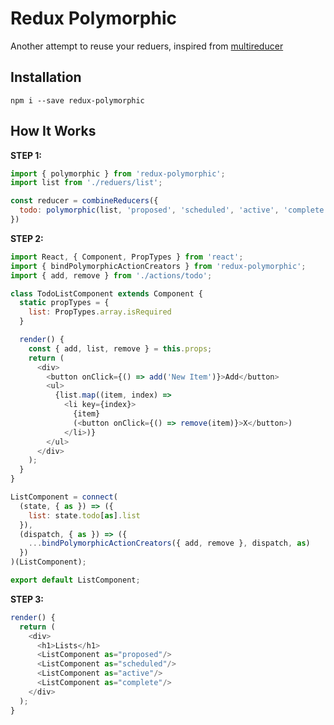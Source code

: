 # Redux Polymorphic

Another attempt to reuse your reduers, inspired from [multireducer](https://github.com/erikras/multireducer)

## Installation

```
npm i --save redux-polymorphic
```

## How It Works

**STEP 1:**

```javascript
import { polymorphic } from 'redux-polymorphic';
import list from './reduers/list';

const reducer = combineReducers({
  todo: polymorphic(list, 'proposed', 'scheduled', 'active', 'complete')
})
```

**STEP 2:**
```javascript
import React, { Component, PropTypes } from 'react';
import { bindPolymorphicActionCreators } from 'redux-polymorphic';
import { add, remove } from './actions/todo';

class TodoListComponent extends Component {
  static propTypes = {
    list: PropTypes.array.isRequired
  }

  render() {
    const { add, list, remove } = this.props;
    return (
      <div>
        <button onClick={() => add('New Item')}>Add</button>
        <ul>
          {list.map((item, index) =>
            <li key={index}>
              {item}
              (<button onClick={() => remove(item)}>X</button>)
            </li>)}
        </ul>
      </div>
    );
  }
}

ListComponent = connect(
  (state, { as }) => ({
    list: state.todo[as].list
  }),
  (dispatch, { as }) => ({
    ...bindPolymorphicActionCreators({ add, remove }, dispatch, as)
  })
)(ListComponent);

export default ListComponent;
```

**STEP 3:**

```javascript
render() {
  return (
    <div>
      <h1>Lists</h1>
      <ListComponent as="proposed"/>
      <ListComponent as="scheduled"/>
      <ListComponent as="active"/>
      <ListComponent as="complete"/>
    </div>
  );
}
```
